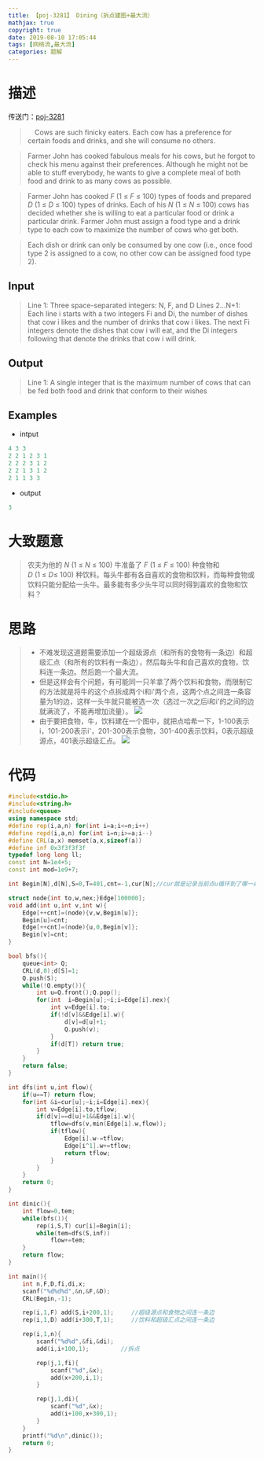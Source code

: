 ```yaml
---
title: 【poj-3281】 Dining（拆点建图+最大流）
mathjax: true
copyright: true
date: 2019-08-10 17:05:44
tags: [网络流,最大流]
categories: 题解
---
```

# 描述
传送门：[poj-3281](http://poj.org/problem?id=3281)

>&emsp;Cows are such finicky eaters. Each cow has a preference for certain foods and drinks, and she will consume no others.

>Farmer John has cooked fabulous meals for his cows, but he forgot to check his menu against their preferences. Although he might not be able to stuff everybody, he wants to give a complete meal of both food and drink to as many cows as possible.

>Farmer John has cooked $F\ (1\ ≤\ F\ ≤\ 100)$ types of foods and prepared $D\ (1\ ≤\ D\ ≤\ 100)$ types of drinks. Each of his $N\ (1\ ≤\ N\ ≤\ 100)$ cows has decided whether she is willing to eat a particular food or drink a particular drink. Farmer John must assign a food type and a drink type to each cow to maximize the number of cows who get both.

>Each dish or drink can only be consumed by one cow (i.e., once food type 2 is assigned to a cow, no other cow can be assigned food type 2).

<!--more-->
## Input
>Line 1: Three space-separated integers: N, F, and D 
Lines 2...N+1: Each line i starts with a two integers Fi and Di, the number of dishes that cow i likes and the number of drinks that cow i likes. The next Fi integers denote the dishes that cow i will eat, and the Di integers following that denote the drinks that cow i will drink.

## Output
>Line 1: A single integer that is the maximum number of cows that can be fed both food and drink that conform to their wishes

## Examples
* intput
```c++
4 3 3
2 2 1 2 3 1
2 2 2 3 1 2
2 2 1 3 1 2
2 1 1 3 3
```
* output
```c++
3
```

# 大致题意
> 农夫为他的 $N\ (1\ ≤\ N\ ≤\ 100)$ 牛准备了 $F\ (1\ ≤\ F\ ≤\ 100)$ 种食物和 $D\ (1\ ≤\ D ≤\ 100)$ 种饮料。每头牛都有各自喜欢的食物和饮料，而每种食物或饮料只能分配给一头牛。最多能有多少头牛可以同时得到喜欢的食物和饮料？

# 思路
>* 不难发现这道题需要添加一个超级源点（和所有的食物有一条边）和超级汇点（和所有的饮料有一条边），然后每头牛和自己喜欢的食物，饮料连一条边。然后跑一个最大流。
>* 但是这样会有个问题，有可能同一只羊拿了两个饮料和食物，而限制它的方法就是将牛的这个点拆成两个i和i'两个点，这两个点之间连一条容量为1的边，这样一头牛就只能被选一次（选过一次之后i和i'的之间的边就满流了，不能再增加流量）。
![](https://github.com/x-Armin/Resource/blob/master/blog%20picture/dining1.png?raw=true)
>* 由于要把食物，牛，饮料建在一个图中，就把点哈希一下，1-100表示i，101-200表示i'，201-300表示食物，301-400表示饮料，0表示超级源点，401表示超级汇点。
![](https://github.com/x-Armin/Resource/blob/master/blog%20picture/dining2.png?raw=true)

# 代码
```c++
#include<stdio.h>
#include<string.h>
#include<queue>
using namespace std;
#define rep(i,a,n) for(int i=a;i<=n;i++)
#define repd(i,a,n) for(int i=n;i>=a;i--)
#define CRL(a,x) memset(a,x,sizeof(a))
#define inf 0x3f3f3f3f
typedef long long ll;
const int N=1e4+5;
const int mod=1e9+7;

int Begin[N],d[N],S=0,T=401,cnt=-1,cur[N];//cur就是记录当前点u循环到了哪一条边;

struct node{int to,w,nex;}Edge[100000];
void add(int u,int v,int w){
    Edge[++cnt]=(node){v,w,Begin[u]};
    Begin[u]=cnt;
    Edge[++cnt]=(node){u,0,Begin[v]};
    Begin[v]=cnt;
}

bool bfs(){
    queue<int> Q;
    CRL(d,0);d[S]=1;
    Q.push(S);
    while(!Q.empty()){
        int u=Q.front();Q.pop();
        for(int  i=Begin[u];~i;i=Edge[i].nex){
            int v=Edge[i].to;
            if(!d[v]&&Edge[i].w){
                d[v]=d[u]+1;
                Q.push(v);
            }
            if(d[T]) return true;
        }
    }
    return false;
}

int dfs(int u,int flow){
    if(u==T) return flow;
    for(int &i=cur[u];~i;i=Edge[i].nex){
        int v=Edge[i].to,tflow;
        if(d[v]==d[u]+1&&Edge[i].w){
            tflow=dfs(v,min(Edge[i].w,flow));
            if(tflow){
                Edge[i].w-=tflow;
                Edge[i^1].w+=tflow;
                return tflow;
            }
        }
    }
    return 0;
}

int dinic(){
    int flow=0,tem;
    while(bfs()){
        rep(i,S,T) cur[i]=Begin[i];
        while(tem=dfs(S,inf))
            flow+=tem;
    }
    return flow;
}

int main(){
    int n,F,D,fi,di,x;
    scanf("%d%d%d",&n,&F,&D);
    CRL(Begin,-1);

    rep(i,1,F) add(S,i+200,1);     //超级源点和食物之间连一条边
    rep(i,1,D) add(i+300,T,1);     //饮料和超级汇点之间连一条边

    rep(i,1,n){
        scanf("%d%d",&fi,&di);
        add(i,i+100,1);         //拆点

        rep(j,1,fi){
            scanf("%d",&x);
            add(x+200,i,1);
        }

        rep(j,1,di){
            scanf("%d",&x);
            add(i+100,x+300,1);
        }
    }
    printf("%d\n",dinic());
    return 0;
}

```
